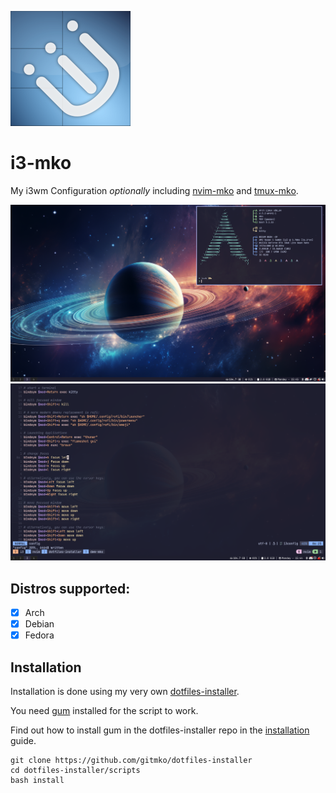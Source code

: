 ![image](images/i3-logo.png)

# i3-mko

My i3wm Configuration *optionally* including [nvim-mko](https://github.com/gitmko/nvim-mko) and [tmux-mko](https://github.com/gitmko/tmux-mko).

![image](images/i3-desktop.png)
![image](images/i3-desktop-nvim.png)

## Distros supported:
- [x] Arch 
- [x] Debian 
- [x] Fedora 

## Installation

Installation is done using my very own [dotfiles-installer](https://github.com/gitmko/dotfiles-installer).

You need [gum](https://github.com/charmbracelet/gum) installed for the script to work.

Find out how to install gum in the dotfiles-installer repo in the [installation](https://github.com/gitmko/dotfiles-installer#Installation) guide.


```
git clone https://github.com/gitmko/dotfiles-installer
cd dotfiles-installer/scripts
bash install
```
